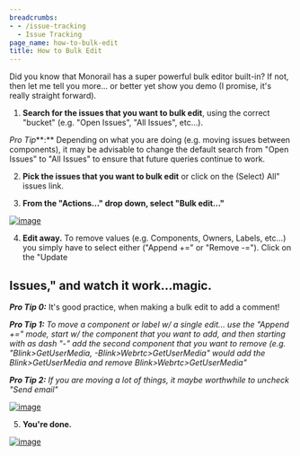 ```yaml
---
breadcrumbs:
- - /issue-tracking
  - Issue Tracking
page_name: how-to-bulk-edit
title: How to Bulk Edit
---
```


Did you know that Monorail has a super powerful bulk editor built-in? If not,
then let me tell you more... or better yet show you demo (I promise, it's really
straight forward).

1. **Search for the issues that you want to bulk edit**, using the correct
"bucket" (e.g. "Open Issues", "All Issues", etc...).

*Pro Tip***:** Depending on what you are doing (e.g. moving issues between
components), it may be advisable to change the default search from "Open Issues"
to "All Issues" to ensure that future queries continue to work.

2. **Pick the issues that you want to bulk edit** or click on the (Select) All"
issues link.

3. **From the "Actions..." drop down, select "Bulk edit..."**

[<img alt="image"
src="/issue-tracking/how-to-bulk-edit/Bulk%20Edit.png">](/issue-tracking/how-to-bulk-edit/Bulk%20Edit.png)

4. **Edit away.** To remove values (e.g. Components, Owners, Labels, etc...) you
simply have to select either ("Append +=" or "Remove -="). Click on the "Update
## Issues," and watch it work...magic.

***Pro Tip 0:*** It's good practice, when making a bulk edit to add a comment!

***Pro Tip 1:** To move a component or label w/ a single edit... use the "Append
+=" mode, start w/ the component that you want to add, and then starting with as
dash "-" add the second component that you want to remove (e.g.
"Blink&gt;GetUserMedia, -Blink&gt;Webrtc&gt;GetUserMedia" would add the
Blink&gt;GetUserMedia and remove Blink&gt;Webrtc&gt;GetUserMedia"*

***Pro Tip 2:** If you are moving a lot of things, it maybe worthwhile to
uncheck "Send email"*

[<img alt="image"
src="/issue-tracking/how-to-bulk-edit/Bulk%20Edit%20-%20Confirm.png">](/issue-tracking/how-to-bulk-edit/Bulk%20Edit%20-%20Confirm.png)

5. **You're done.**

[<img alt="image"
src="/issue-tracking/how-to-bulk-edit/Bulk%20Edit%20-%20Worked.png">](/issue-tracking/how-to-bulk-edit/Bulk%20Edit%20-%20Worked.png)
